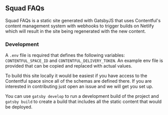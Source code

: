 ## Squad FAQs

Squad FAQs is a static site generated with GatsbyJS that uses Contentful's content management system with webhooks to trigger builds on Netlify which will result in the site being regenerated with the new content.

### Development

A `.env` file is required that defines the following variables:
`CONTENTFUL_SPACE_ID` and `CONTENTFUL_DELIVERY_TOKEN`. An example env file is provided that can be copied and replaced with actual values.

To build this site locally it would be easiest if you have access to the Contentful space since all of the schemas are defined there. If you are interested in contributing just open an issue and we will get you set up.

You can use `gatsby develop` to run a development build of the project and `gatsby build` to create a build that includes all the static content that would be deployed.
